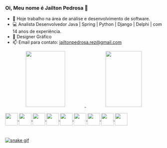 ### Oi, Meu nome é Jailton Pedrosa 👋

- 🔭 Hoje trabalho na área de análise e desenvolvimento de software.
- 💻 Analista Desenvolvedor Java | Spring | Python | Django | Delphi | com 14 anos de experiência.
- 🎨 Designer Gráfico
- 📫 Email para contato: jailtonpedrosa.rez@gmail.com

<div align="center">
  <a href="https://github.com/jailtonpedrosa">
  <img height="180em" width="50%" src="https://github-readme-stats.vercel.app/api?username=jailtonpedrosa&show_icons=true&theme=dark&include_all_commits=true&count_private=true"/>
  <img height="180em" width="48%" src="https://github-readme-stats.vercel.app/api/top-langs/?username=jailtonpedrosa&layout=compact&langs_count=7&theme=dark"/>
</div>
<div style="display: inline_block"><br>  
  <img align="center" height"30" width="40" src="https://cdn.jsdelivr.net/gh/devicons/devicon/icons/java/java-original-wordmark.svg" />
  <img align="center" height"30" width="40" src="https://cdn.jsdelivr.net/gh/devicons/devicon/icons/spring/spring-original-wordmark.svg" />
  <img align="center" height"30" width="40" src="https://cdn.jsdelivr.net/gh/devicons/devicon/icons/python/python-original.svg"/>
  <img align="center" height"30" width="40" src="https://cdn.jsdelivr.net/gh/devicons/devicon/icons/django/django-plain-wordmark.svg" />  
  <img align="center" height"30" width="40" src="https://cdn.jsdelivr.net/gh/devicons/devicon/icons/oracle/oracle-original.svg" />
  <img align="center" height"30" width="40" src="https://cdn.jsdelivr.net/gh/devicons/devicon/icons/postgresql/postgresql-plain-wordmark.svg" />
  <img align="center" height"30" width="40" src="https://cdn.jsdelivr.net/gh/devicons/devicon/icons/mysql/mysql-original-wordmark.svg" />  
  <img align="center" height"30" width="40" src="https://cdn.jsdelivr.net/gh/devicons/devicon/icons/photoshop/photoshop-plain.svg" />
  <img align="center" height"30" width="40" src="https://cdn.jsdelivr.net/gh/devicons/devicon/icons/illustrator/illustrator-plain.svg" />            
</div>

#


![snake gif](https://github.com/jailtonpedrosa/jailtonpedrosa/blob/output/github-contribution-grid-snake.svg)
